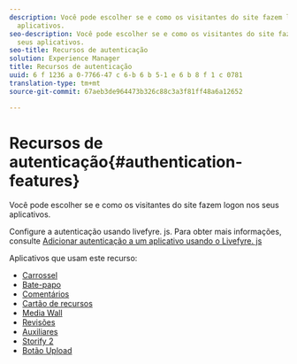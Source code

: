 ```yaml
---
description: Você pode escolher se e como os visitantes do site fazem logon nos seus
  aplicativos.
seo-description: Você pode escolher se e como os visitantes do site fazem logon nos
  seus aplicativos.
seo-title: Recursos de autenticação
solution: Experience Manager
title: Recursos de autenticação
uuid: 6 f 1236 a 0-7766-47 c 6-b 6 b 5-1 e 6 b 8 f 1 c 0781
translation-type: tm+mt
source-git-commit: 67aeb3de964473b326c88c3a3f81ff48a6a12652

---
```



# Recursos de autenticação{#authentication-features}

Você pode escolher se e como os visitantes do site fazem logon nos seus aplicativos.

Configure a autenticação usando livefyre. js. Para obter mais informações, consulte [Adicionar autenticação a um aplicativo usando o Livefyre. js](/help/implementation/c-getting-started/c-implementation-process/c-using-livefyre.js-to-create-customize-and-use-apps-on-your-site.md)

Aplicativos que usam este recurso:

* [Carrossel](../c-about-apps/c-carousel-app/c-carousel-app.md#c_carousel_app)
* [Bate-papo](../c-about-apps/c-chat-app/c-chat-app.md#c_chat_app)
* [Comentários](/help/using/c-about-apps/c-comments/c-comments.md)
* [Cartão de recursos](../c-about-apps/c-feature-card-app/c-feature-card-app.md#c_feature_card_app)
* [Media Wall](../c-about-apps/c-media-wall-app/c-media-wall-app.md#c_media_wall_app)
* [Revisões](../c-about-apps/c-reviews-app/c-reviews-app.md#c_reviews_app)
* [Auxiliares](../c-about-apps/c-sidenotes-app/c-sidenotes-app.md#c_sidenotes_app)
* [Storify 2](../c-about-apps/c-storify2/c-storify2.md#c_storify2)
* [Botão Upload](../c-about-apps/c-upload-button-app/c-upload-button-app.md#c_upload_button_app)

